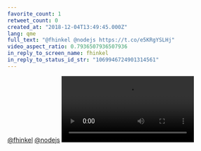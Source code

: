 ```yaml
---
favorite_count: 1
retweet_count: 0
created_at: "2018-12-04T13:49:45.000Z"
lang: qme
full_text: "@fhinkel @nodejs https://t.co/e5KRgYSLHj"
video_aspect_ratio: 0.7936507936507936
in_reply_to_screen_name: fhinkel
in_reply_to_status_id_str: "1069946724901314561"
---
```


[@fhinkel](https://twitter.com/fhinkel) [@nodejs](https://twitter.com/nodejs)
![Embedded Video](https://twitter-media-coderbyheart.s3.eu-north-1.amazonaws.com/1069951897380052992-Dtk7kcaX4AY2joQ.mp4)
